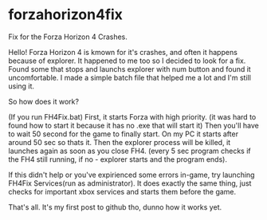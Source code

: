 # forzahorizon4fix
Fix for the Forza Horizon 4 Crashes.

Hello! Forza Horizon 4 is kmown for it's crashes, and often it happens because of explorer. It happened to me too so I decided to look for a fix. 
Found some that stops and launchs explorer with num button and found it uncomfortable. I made a simple batch file that helped me a lot and I'm still using it. 

So how does it work?

(If you run FH4Fix.bat) First, it starts Forza with high priority. (it was hard to found how to start it because it has no .exe that will start it)
Then you'll have to wait 50 second for the game to finally start. On my PC it starts after around 50 sec so thats it.
Then the explorer process will be killed, it launches again as soon as you close FH4. (every 5 sec program checks if the FH4 still running, if no - explorer starts and the program ends).

If this didn't help or you've expirienced some errors in-game, try launching FH4Fix Services(run as administrator). It does exactly the same thing, just checks for important xbox services and starts them before the game.

That's all. It's my first post to github tho, dunno how it works yet.
